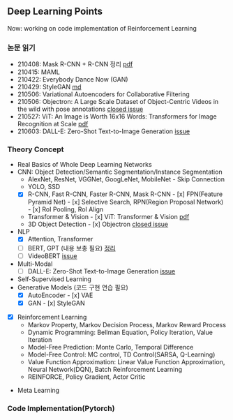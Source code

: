 ## Deep Learning Points
Now: working on code implementation of Reinforcement Learning

### 논문 읽기
- 210408: Mask R-CNN + R-CNN 정리 [pdf](https://github.com/JisuHann/Deep-Learning-Repo/blob/main/R-CNN정리.pdf)
- 210415: MAML
- 210422: Everybody Dance Now (GAN)
- 210429: StyleGAN [md](https://github.com/JisuHann/Deep-Learning-Repo/blob/main/StyleGAN.md)
- 210506: Variational Autoencoders for Collaborative Filtering
- 210506: Objectron: A Large Scale Dataset of Object-Centric Videos in the wild with pose annotations [closed issue](https://github.com/JisuHann/Deep-Learning-Repo/issues/2)
- 210527: ViT: An Image is Worth 16x16 Words: Transformers for Image Recognition at Scale [pdf](https://github.com/JisuHann/Deep-Learning-Repo/blob/main/R-CNN정리.pdf)
- 210603: DALL-E: Zero-Shot Text-to-Image Generation [issue](https://github.com/JisuHann/Deep-Learning-Repo/issues/5)

### Theory Concept
- Real Basics of Whole Deep Learning Networks
- CNN: Object Detection/Semantic Segmentation/Instance Segmentation
  - AlexNet, ResNet, VGGNet, GoogLeNet, MobileNet
        - Skip Connection
  - YOLO, SSD
  - [x] R-CNN, Fast R-CNN, Faster R-CNN, Mask R-CNN
        - [x] FPN(Feature Pyramid Net)
        - [x] Selective Search, RPN(Region Proposal Network)
        - [x] RoI Pooling, RoI Align
  - Transformer & Vision
        - [x] ViT: Transformer & Vision [pdf](https://github.com/JisuHann/Deep-Learning-Repo/blob/main/R-CNN정리.pdf)
  - 3D Object Detection
        - [x] Objectron [closed issue](https://github.com/JisuHann/Deep-Learning-Repo/issues/2)
- NLP
  - [x] Attention, Transformer
  - [ ] BERT, GPT (내용 보충 필요) [정리](https://github.com/JisuHann/Deep-Learning-Repo/blob/main/2.%20Attention%2C%20Transformer%2C%20BERT%2C%20GPT.pdf)
  - [ ] VideoBERT [issue](https://github.com/JisuHann/Deep-Learning-Repo/issues/4)
- Multi-Modal
  - [ ] DALL-E: Zero-Shot Text-to-Image Generation [issue](https://github.com/JisuHann/Deep-Learning-Repo/issues/5)
- Self-Supervised Learning
- Generative Models (코드 구현 연습 필요)
  - [x] AutoEncoder
        - [x] VAE
  - [x] GAN
        - [x] StyleGAN
- [x] Reinforcement Learning
  - Markov Property, Markov Decision Process, Markov Reward Process
  - Dynamic Programming: Bellman Equation, Policy Iteration, Value Iteration
  - Model-Free Prediction: Monte Carlo, Temporal Difference
  - Model-Free Control: MC control, TD Control(SARSA, Q-Learning)
  - Value Function Approximation: Linear Value Function Approximation, Neural Network(DQN), Batch Reinforcement Learning
  - REINFORCE, Policy Gradient, Actor Critic
- Meta Learning

### Code Implementation(Pytorch)
